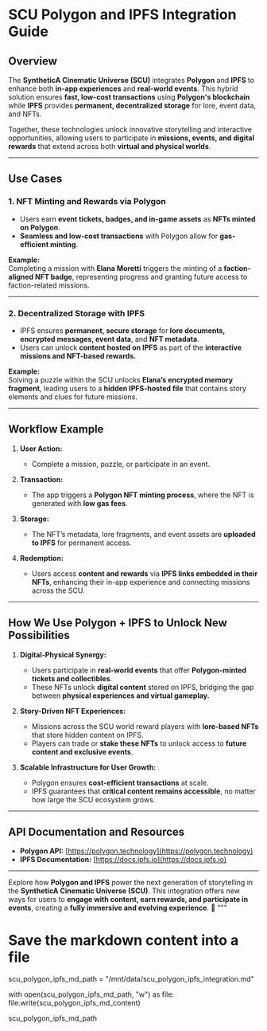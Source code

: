 # SCU Polygon and IPFS Integration Guide

## **Overview**

The **SyntheticA Cinematic Universe (SCU)** integrates **Polygon** and **IPFS** to enhance both **in-app experiences** and **real-world events**. This hybrid solution ensures **fast, low-cost transactions** using **Polygon's blockchain** while **IPFS** provides **permanent, decentralized storage** for lore, event data, and NFTs.

Together, these technologies unlock innovative storytelling and interactive opportunities, allowing users to participate in **missions, events, and digital rewards** that extend across both **virtual and physical worlds**.

---

## **Use Cases**

### **1. NFT Minting and Rewards via Polygon**
- Users earn **event tickets, badges, and in-game assets** as **NFTs minted on Polygon**.
- **Seamless and low-cost transactions** with Polygon allow for **gas-efficient minting**.
  
**Example:**  
Completing a mission with **Elana Moretti** triggers the minting of a **faction-aligned NFT badge**, representing progress and granting future access to faction-related missions.

---

### **2. Decentralized Storage with IPFS**  
- IPFS ensures **permanent, secure storage** for **lore documents, encrypted messages, event data**, and **NFT metadata**.
- Users can unlock **content hosted on IPFS** as part of the **interactive missions and NFT-based rewards.**

**Example:**  
Solving a puzzle within the SCU unlocks **Elana’s encrypted memory fragment**, leading users to a **hidden IPFS-hosted file** that contains story elements and clues for future missions.

---

## **Workflow Example**

1. **User Action:**  
   - Complete a mission, puzzle, or participate in an event.

2. **Transaction:**  
   - The app triggers a **Polygon NFT minting process**, where the NFT is generated with **low gas fees**.

3. **Storage:**  
   - The NFT’s metadata, lore fragments, and event assets are **uploaded to IPFS** for permanent access.

4. **Redemption:**  
   - Users access **content and rewards** via **IPFS links embedded in their NFTs**, enhancing their in-app experience and connecting missions across the SCU.

---

## **How We Use Polygon + IPFS to Unlock New Possibilities**

1. **Digital-Physical Synergy:**  
   - Users participate in **real-world events** that offer **Polygon-minted tickets and collectibles**.
   - These NFTs unlock **digital content** stored on IPFS, bridging the gap between **physical experiences and virtual gameplay.**

2. **Story-Driven NFT Experiences:**  
   - Missions across the SCU world reward players with **lore-based NFTs** that store hidden content on IPFS.
   - Players can trade or **stake these NFTs** to unlock access to **future content and exclusive events**.

3. **Scalable Infrastructure for User Growth:**  
   - Polygon ensures **cost-efficient transactions** at scale.
   - IPFS guarantees that **critical content remains accessible**, no matter how large the SCU ecosystem grows.

---

## **API Documentation and Resources**

- **Polygon API:** [https://polygon.technology](https://polygon.technology)  
- **IPFS Documentation:** [https://docs.ipfs.io](https://docs.ipfs.io)

---

Explore how **Polygon and IPFS** power the next generation of storytelling in the **SyntheticA Cinematic Universe (SCU)**. This integration offers new ways for users to **engage with content, earn rewards, and participate in events**, creating a **fully immersive and evolving experience**. 🚀
"""

# Save the markdown content into a file
scu_polygon_ipfs_md_path = "/mnt/data/scu_polygon_ipfs_integration.md"

with open(scu_polygon_ipfs_md_path, "w") as file:
    file.write(scu_polygon_ipfs_md_content)

scu_polygon_ipfs_md_path
